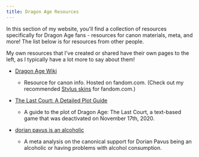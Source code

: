```yaml
---
title: Dragon Age Resources
---
```


In this section of my website, you'll find a collection of resources
specifically for Dragon Age fans - resources for canon materials, meta, and
more! The list below is for resources from other people.

My own resources that I've created or shared have their own pages to the left,
as I typically have a lot more to say about them!

- [Dragon Age Wiki](https://dragonage.fandom.com/wiki/Dragon_Age_Wiki)

  - Resource for canon info. Hosted on fandom.com. (Check out my recommended
    [Stylus skins](/docs/opensource/stylus/) for fandom.com.)

- [The Last Court: A Detailed Plot Guide](https://archiveofourown.org/works/30037386)

  - A guide to the plot of Dragon Age: The Last Court, a text-based game that
    was deactivated on November 17th, 2020.

- [dorian pavus is an alcoholic](https://archiveofourown.org/works/3087971)

  - A meta analysis on the canonical support for Dorian Pavus being an alcoholic
    or having problems with alcohol consumption.
